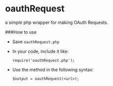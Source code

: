 oauthRequest
============

a simple php wrapper for making OAuth Requests.

###How to use
* Save `oauthRequest.php`

* In your code, include it like:

  `require('oauthRequest.php');`

* Use the method in the following syntax:

  `$output = oauthRequest(<url>);`
